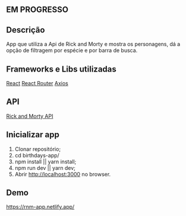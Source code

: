 ## EM PROGRESSO

## Descrição

App que utiliza a Api de Rick and Morty e mostra os personagens, dá a opção de filtragem por espécie e por barra de busca.

## Frameworks e Libs utilizadas

[React](https://github.com/facebook/react/)
[React Router](https://github.com/remix-run/react-router)
[Axios](https://github.com/axios/axios)

## API

[Rick and Morty API](https://rickandmortyapi.com/)

## Inicializar app

1) Clonar repositório;
2) cd birthdays-app/
3) npm install || yarn install;
4) npm run dev || yarn dev;
5) Abrir [http://localhost:3000](http://localhost:3000) no browser.

## Demo

https://rnm-app.netlify.app/

